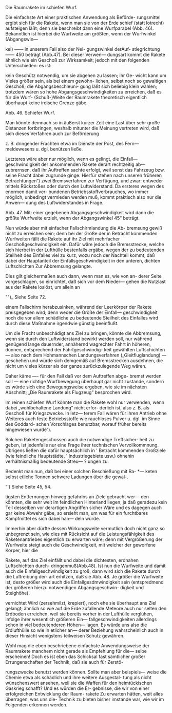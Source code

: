 Die Raumrakete im schiefen Wurf.

Die einfachste Art einer praktischen Anwendung als Beförde-
rungsmittel ergibt sich für die Rakete, wenn man sie von der
Erde schief (statt lotrecht) aufsteigen läßt; denn sie beschreibt
dann eine Wurfparabel (Abb. 46). Bekanntlich ist hierbei die
Wurfweite am größten, wenn der Wurfwinkel (Abgangswin—

kel) —— in unserem
Fall also der Nei-
gungswinkel derAuf-
stiegrichtung —— 450
beträgt (Abb.47).
Bei dieser Verwen—
dungsart kommt die
Rakete ähnlich wie
ein Geschoß zur
Wirksamkeit; jedoch
mit den folgenden
Unterschieden: es ist:

kein Geschütz notwendig, um sie abgehen zu lassen; ihr Ge-
wicht kann um Vieles größer sein, als bei einem gewöhn-
lichen, selbst noch so gewaltigen Geschoß; die Abgangsbeschleuni-
gung läßt sich beliebig klein wählen; trotzdem wären so hohe
Abgangsgeschwindigkeiten zu erreichen, daß es für die Wurf-
(Schuß-)Weite der Raumrakete theoretisch eigentlich überhaupt
keine irdische Grenze gäbe.

<bild>
<bu>Abb. 46. Schiefer Wurf.</bu>


Man könnte demnach so in äußerst kurzer Zeit eine Last über
sehr große Distanzen fortbringen, weshalb mitunter die Meinung
vertreten wird, daß sich dieses Verfahren auch zur Beförderung

z. B. dringender Frachten etwa im Dienste der Post, des Fern—
meldewesens u. dgl. benützen ließe.

Letzteres wäre aber nur möglich, wenn es gelingt, die Einfall—
geschwindigkeit der ankommenden Rakete derart rechtzeitig ab—
zubrernsen, daß ihr Auftreffen sachte erfolgt, weil sonst das
Fahrzeug bzw. seine Fracht dabei zugrunde ginge. Hierfür stehen
nach unseren früheren Betrachtungen“) zwei Bremsverfahren zur
Verfügung, und zwar: entweder mittels Rückstoßes oder durch
den Luftwiderstand. Da ersteres wegen des enormen damit ver-
bundenen Betriebsstoffverbrauches, wo immer möglich, unbedingt
vermieden werden muß, kommt praktisch also nur die Anwen—
dung des Luftwiderstandes in Frage.

<bild>
<bu>Abb. 47. Mit: einer gegebenen Abgangsgeschwindigkeit wird dann die größte
Wurfweite erzielt, wenn der Abgangswinkel 45“ beträgt.</bu>

Nun würde aber mit einfacher Fallschirmlandung die Ab-
bremsung gewiß nicht zu erreichen sein; denn bei der Größe der
in Betracht kommenden Wurfweiten fällt die Rakete auf ihr Ziel
mit mehrfacher Geschoßgeschwindigkeit ein. Dafür wäre jedoch
die Bremsstrecke, welche sich hierbei in der Lufthülle bestenfalls
ergäbe, wegen der zu bedeutenden Steilheit des Einfalles viel zu
kurz, wozu noch der Nachteil kommt, daß dabei der Hauptanteil
der Einfallsgeschwindigkeit in den unteren, dichten Luftschichten
Zur Abbremsung gelangte.

Dies gilt gleichermaßen auch dann, wenn man es, wie von an-
derer Seite vorgeschlagen, so einrichtet, daß sich vor dem Nieder—
gehen die Nutzlast aus der Rakete loslöst, um allein an

"")_ Siehe Seite 72.

einem Fallschirm herabzusinken, während der Leerkörper der
Rakete preisgegeben wird; denn weder die Größe der Einfall—
geschwindigkeit noch die vor allem schädliche zu bedeutende
Steilheit des Einfalles wird durch diese Maßnahme irgendwie
günstig beeinflußt.

Um die Fracht unbeschädigt ans Ziel zu bringen, könnte die
Abbremsung, wenn sie durch den Luftwiderstand bewirkt werden
soll, nur während genügend lange dauernder, annähernd wagrechter
Fahrt in höheren, dünnen, entsprechend der Fahrtgeschwindig-
keit gewählten Luftschichten — also nach dem Hohmannschen
Landungsverfahren (_Gleitfluglandung) — geschehen und würde sich
demgemäß auf Bremsstrecken ausdehnen, die nicht um vieles kürzer
als der ganze zurückzulegende Weg wären.

Daher käme —- für den Fall daß vor dem Auftreffen abge-
bremst werden soll — eine richtige Wurfbewegung überhaupt
gar nicht zustande, sondern es würde sich eine Bewegungsweise
ergeben, wie sie im nächsten Abschnitt; „Die Raumrakete als
Flugzeug” besprochen wird.

Im reinen schiefen Wurf könnte man die Rakete wohl nur
verwenden, wenn dabei „wohlbehaltene Landung” nicht erfor-
derlich ist, also z. B. als Geschoß für Kriegszwecke. In letz—
terem Fall wären für ihren Antrieb ohne Weiteres auch feste
Betriebsstoffe wie rauchloses Pulver u. dgl. im Sinne des Goddard-
schen Vorschlages benutzbar, worauf früher bereits hingewiesen
wurde“).

Solchen Raketengeschossen auch die notwendige Treffsicher-
heit zu geben, ist jedenfalls nur eine Frage ihrer technischen
Vervollkommnung. Übrigens ließen die dafür hauptsächlich in '
Betracht kommenden Großziele (wie feindliche Hauptstädte, '
Industriegebiete usw.) ohnehin verhältnismäßig bedeutende Streu— ?
ungen zu.

Bedenkt man nun, daß bei einer solchen Beschießung mit Ra- *—
keten selbst etliche Tonnen schwere Ladungen über die gewal-.

“') Siehe Seite 45, 54.

tigsten Entfernungen hinweg gefahrlos an Ziele gebracht wer—
den könnten, die sehr weit im feindlichen Hinterland liegen, ja
daß geradezu kein Teil desselben vor derartigen Angriffen sicher
Wäre und es dagegen auch gar keine Abwehr gäbe, so ersieht
man, um was für ein furchtbares Kampfmittel es sich dabei han—
deln würde.

Immerhin aber dürfte dessen Wirkungsweite vermutlich doch
nicht ganz so unbegrenzt sein, wie dies mit Rücksicht auf die
Leistungsfähigkeit des Raketenantriebes eigentlich zu erwarten
wäre; denn mit Vergrößerung der Wurfweite steigt auch die
Geschwindigkeit, mit welcher der geworfene Körper, hier die

Rakete, auf das Ziel
einfällt und dabei die
dichtesten, erdnahen
Luftschichten durch-
dringenmuß(Abb.48).
Ist nun die Wurfweite
und damit auch die
Einfallgeschwindigkeit
zu groß, dann wird
sich die Rakete durch
die Luftreibung der-
art erhitzen, daß sie
<bild>
<bu>Abb. 48. Je größer die Wurfweite ist, desto größer
wird auch die Einfallgesdmwindigkeit sein (entspredmend
der größeren hierzu notwendigen Abgangsgeschwin-
digkeit und Steighöhe).</bu>

vernichtet Wird (zersehmilzt, krepiert), noch ehe sie überhaupt
ans Ziel gelangt; ähnlich so wie auf die Erde zufallende Meteore
auch nur selten den Erdboden erreichen, weil sie bereits vorher
in der Lufthülle verglühen, infolge ihrer wesentlich größeren Ein—
fallgeschwindigkeiten allerdings schon in viel bedeutenderen Höhen—
lagen. Es würde uns also die Erdlufthülle so wie in etlicher an—
derer Beziehung wahrscheinlich auch in dieser Hinsicht wenigstens
teilweisen Schutz gewähren.

Wohl mag die eben beschriebene einfachste Anwendungsweise
der Raumrakete manchem nicht gerade als Empfehlung für die—
selbe erscheinen! Doch es ist eben das Schicksal fast sämtlicher
großer Errungenschaften der Technik, daß sie auch für Zerstö-

rungszwecke benutzt werden können. Sollte man aber beispiels—
weise die Chemie etwa als schädlich und ihre weitere Ausgestal-
tung als nicht wünschenswert ansehen, weil sie die Waffen für
den heimtückischen Gaskrieg schafft? Und es würden die Er-
gebnisse, die wir von einer erfolgreichen Entwicklung der Raum-
rakete Zu erwarten hätten, weit alles überragen, was uns die-
Technik zu bieten bisher imstande war, wie wir im Folgenden
erkennen werden.

